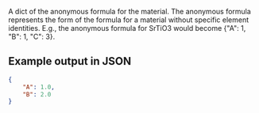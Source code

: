 A dict of the anonymous formula for the material. The anonymous formula 
represents the form of the formula for a material without specific element
identities. E.g., the anonymous formula for SrTiO3 would become {"A": 1, "B": 1, "C": 3}.





## Example output in JSON

```json
{
    "A": 1.0, 
    "B": 2.0
}
```

